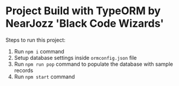 # Project Build with TypeORM by NearJozz 'Black Code Wizards'

Steps to run this project:
1. Run `npm i` command
2. Setup database settings inside `ormconfig.json` file
3. Run `npm run pop` command  to populate the database with sample records
4. Run `npm start` command
